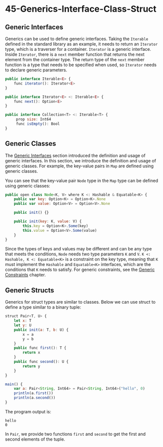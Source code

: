 # 45-Generics-Interface-Class-Struct

## Generic Interfaces

Generics can be used to define generic interfaces. Taking the `Iterable` defined in the standard library as an example, it needs to return an `Iterator` type, which is a traverser for a container. `Iterator` is a generic interface. Inside `Iterator`, there is a `next` member function that returns the next element from the container type. The return type of the `next` member function is a type that needs to be specified when used, so `Iterator` needs to declare generic parameters.

```javascript
public interface Iterable<E> {
    func iterator(): Iterator<E>
}

public interface Iterator<E> <: Iterable<E> {
    func next(): Option<E>
}

public interface Collection<T> <: Iterable<T> {
     prop size: Int64
     func isEmpty(): Bool
}
```

## Generic Classes

The [Generic Interfaces](https://docs.cangjie-lang.cn/docs/0.53.13/user_manual/source_zh_cn/generic/generic_interface.html) section introduced the definition and usage of generic interfaces. In this section, we introduce the definition and usage of generic classes. For example, the key-value pairs in `Map` are defined using generic classes.

You can see that the key-value pair `Node` type in the `Map` type can be defined using generic classes:

```javascript
public open class Node<K, V> where K <: Hashable & Equatable<K> {
    public var key: Option<K> = Option<K>.None
    public var value: Option<V> = Option<V>.None

    public init() {}

    public init(key: K, value: V) {
        this.key = Option<K>.Some(key)
        this.value = Option<V>.Some(value)
    }
}
```

Since the types of keys and values may be different and can be any type that meets the conditions, `Node` needs two type parameters `K` and `V`. `K <: Hashable, K <: Equatable<K>` is a constraint on the key type, meaning that `K` must implement the `Hashable` and `Equatable<K>` interfaces, which are the conditions that `K` needs to satisfy. For generic constraints, see the [Generic Constraints](https://docs.cangjie-lang.cn/docs/0.53.13/user_manual/source_zh_cn/generic/generic_constraint.html) chapter.

## Generic Structs

Generics for struct types are similar to classes. Below we can use struct to define a type similar to a binary tuple:

```javascript
struct Pair<T, U> {
    let x: T
    let y: U
    public init(a: T, b: U) {
        x = a
        y = b
    }
    public func first(): T {
        return x
    }
    public func second(): U {
        return y
    }
}

main() {
    var a: Pair<String, Int64> = Pair<String, Int64>("hello", 0)
    println(a.first())
    println(a.second())
}
```

The program output is:

```text
hello
0
```

In `Pair`, we provide two functions `first` and `second` to get the first and second elements of the tuple.